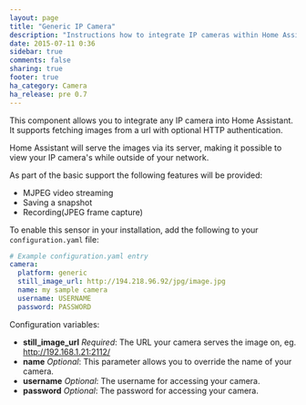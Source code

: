 ```yaml
---
layout: page
title: "Generic IP Camera"
description: "Instructions how to integrate IP cameras within Home Assistant."
date: 2015-07-11 0:36
sidebar: true
comments: false
sharing: true
footer: true
ha_category: Camera
ha_release: pre 0.7
---
```



This component allows you to integrate any IP camera into Home Assistant. It supports fetching images from a url with optional HTTP authentication.

Home Assistant will serve the images via its server, making it possible to view your IP camera's while outside of your network.

As part of the basic support the following features will be provided:

- MJPEG video streaming
- Saving a snapshot
- Recording(JPEG frame capture)

To enable this sensor in your installation, add the following to your `configuration.yaml` file:

```yaml
# Example configuration.yaml entry
camera:
  platform: generic
  still_image_url: http://194.218.96.92/jpg/image.jpg
  name: my sample camera
  username: USERNAME
  password: PASSWORD
```

Configuration variables:

- **still_image_url** *Required*: The URL your camera serves the image on, eg. http://192.168.1.21:2112/
- **name** *Optional*: This parameter allows you to override the name of your camera.
- **username** *Optional*: The username for accessing your camera.
- **password** *Optional*: The password for accessing your camera.

